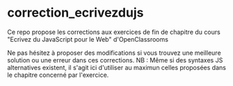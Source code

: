 # correction_ecrivezdujs
Ce repo propose les corrections aux exercices de fin de chapitre du cours "Ecrivez du JavaScript pour le Web" d'OpenClassrooms

Ne pas hésitez à proposer des modifications si vous trouvez une meilleure solution ou une erreur dans ces corrections.
NB : Même si des syntaxes JS alternatives existent, il s'agit ici d'utiliser au maximun celles proposées dans le chapitre concerné par l'exercice.
